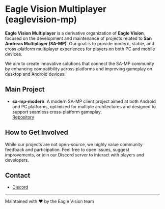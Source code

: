 # Eagle Vision Multiplayer (eaglevision-mp)

**Eagle Vision Multiplayer** is a derivative organization of **Eagle Vision**, focused on the development and maintenance of projects related to **San Andreas Multiplayer (SA-MP)**. Our goal is to provide modern, stable, and cross-platform multiplayer experiences for players on both PC and mobile devices.

We aim to create innovative solutions that connect the SA-MP community by enhancing compatibility across platforms and improving gameplay on desktop and Android devices.

## Main Project

- **sa-mp-modern**: A modern SA-MP client project aimed at both Android and PC platforms, optimized for multiple architectures and designed to support seamless cross-platform gameplay.  
  [Repository](https://github.com/eaglevision-mp/sa-mp-modern)

## How to Get Involved

While our projects are not open-source, we highly value community feedback and participation. Feel free to open issues, suggest improvements, or join our Discord server to interact with players and developers.

## Contact

- [Discord](https://discord.gg/CPpME3wY)  

---

Maintained with ❤️ by the Eagle Vision team
